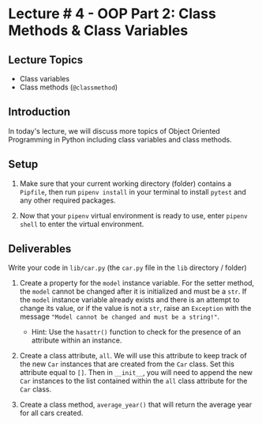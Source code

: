 # Lecture # 4 - OOP Part 2: Class Methods & Class Variables

## Lecture Topics

- Class variables
- Class methods (`@classmethod`)

## Introduction

In today's lecture, we will discuss more topics of Object Oriented Programming in Python including class variables and class methods.

## Setup

1. Make sure that your current working directory (folder) contains a `Pipfile`, then run `pipenv install` in your terminal to install `pytest` and any other required packages.

2. Now that your `pipenv` virtual environment is ready to use, enter `pipenv shell` to enter the virtual environment.

## Deliverables

Write your code in `lib/car.py` (the `car.py` file in the `lib` directory / folder)

1. Create a property for the `model` instance variable. For the setter method, the `model` cannot be changed after it is initialized and must be a `str`. If the `model` instance variable already exists and there is an attempt to change its value, or if the value is not a `str`, raise an `Exception` with the message `"Model cannot be changed and must be a string!"`.

   - Hint: Use the `hasattr()` function to check for the presence of an attribute within an instance.

2. Create a class attribute, `all`. We will use this attribute to keep track of the new `Car` instances that are created from the `Car` class. Set this attribute equal to `[]`. Then in `__init__`, you will need to append the new `Car` instances to the list contained within the `all` class attribute for the `Car` class.

3. Create a class method, `average_year()` that will return the average year for all cars created.